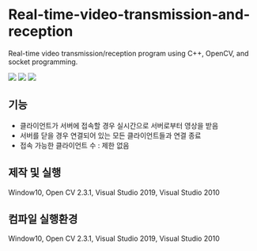 # Real-time-video-transmission-and-reception
Real-time video transmission/reception program using C++, OpenCV, and socket programming.

<img src="https://img.shields.io/badge/Visual Studio-5C2D91?style=flat-square&logo=Visual Studio&logoColor=white"/> <img src="https://img.shields.io/badge/C++-00599C?style=flat-square&logo=cplusplus&logoColor=black"/>
<img src="https://img.shields.io/badge/OpenCV-5C3EE8?style=flat-square&logo=OpenCV&logoColor=white"/>

## 기능
- 클라이언트가 서버에 접속할 경우 실시간으로 서버로부터 영상을 받음
- 서버를 닫을 경우 연결되어 있는 모든 클라이언트들과 연결 종료
- 접속 가능한 클라이언트 수 : 제한 없음

## 제작 및 실행
Window10, Open CV 2.3.1, Visual Studio 2019, Visual Studio 2010

## 컴파일 실행환경
Window10, Open CV 2.3.1, Visual Studio 2019, Visual Studio 2010
